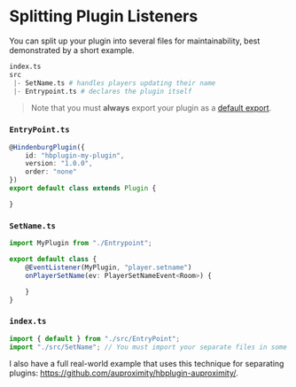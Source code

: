 # Splitting Plugin Listeners
You can split up your plugin into several files for maintainability, best demonstrated by a short example.

```py
index.ts
src
 |- SetName.ts # handles players updating their name
 |- Entrypoint.ts # declares the plugin itself
```

> Note that you must **always** export your plugin as a [default export](https://developer.mozilla.org/en-US/docs/Web/JavaScript/Reference/Statements/export#using_the_default_export).

### `EntryPoint.ts`
```ts
@HindenburgPlugin({
    id: "hbplugin-my-plugin",
    version: "1.0.0",
    order: "none"
})
export default class extends Plugin {

}
```

### `SetName.ts`
```ts
import MyPlugin from "./Entrypoint";

export default class {
    @EventListener(MyPlugin, "player.setname")
    onPlayerSetName(ev: PlayerSetNameEvent<Room>) {

    }
}
```

### `index.ts`
```ts
import { default } from "./src/EntryPoint";
import "./src/SetName"; // You must import your separate files in some way.
```

I also have a full real-world example that uses this technique for separating
plugins: https://github.com/auproximity/hbplugin-auproximity/.